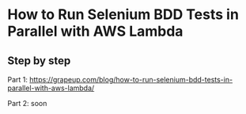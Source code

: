 # How to Run Selenium BDD Tests in Parallel with AWS Lambda

## Step by step

Part 1: https://grapeup.com/blog/how-to-run-selenium-bdd-tests-in-parallel-with-aws-lambda/

Part 2: soon
